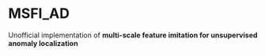 # MSFI_AD
Unofficial implementation of **multi-scale feature imitation for unsupervised anomaly localization**
